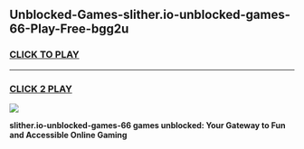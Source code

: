 
## Unblocked-Games-slither.io-unblocked-games-66-Play-Free-bgg2u
<h3>
<a href="https://premium76.site?title=slither.io-unblocked-games-66&ref=20M">CLICK TO PLAY</a></h3>
<hr>

<h3>
<a href="https://premium76.site?title=slither.io-unblocked-games-66&ref=20M">CLICK 2 PLAY</a>
  
</h3>

<a href="https://premium76.site?title=slither.io-unblocked-games-66&ref=19M"><img src="https://clearcache.store/games.png"></a>


**slither.io-unblocked-games-66 games unblocked: Your Gateway to Fun and Accessible Online Gaming**
